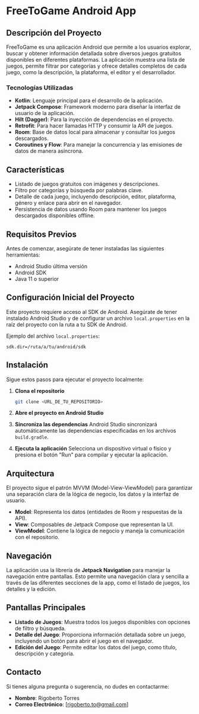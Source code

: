 # FreeToGame Android App

## Descripción del Proyecto

FreeToGame es una aplicación Android que permite a los usuarios explorar, buscar y obtener información detallada sobre diversos juegos gratuitos disponibles en diferentes plataformas.
La aplicación muestra una lista de juegos, permite filtrar por categorías y ofrece detalles completos de cada juego, como la descripción, la plataforma, el editor y el desarrollador.

### Tecnologías Utilizadas
- **Kotlin**: Lenguaje principal para el desarrollo de la aplicación.
- **Jetpack Compose**: Framework moderno para diseñar la interfaz de usuario de la aplicación.
- **Hilt (Dagger)**: Para la inyección de dependencias en el proyecto.
- **Retrofit**: Para hacer llamadas HTTP y consumir la API de juegos.
- **Room**: Base de datos local para almacenar y consultar los juegos descargados.
- **Coroutines y Flow**: Para manejar la concurrencia y las emisiones de datos de manera asíncrona.

## Características
- Listado de juegos gratuitos con imágenes y descripciones.
- Filtro por categorías y búsqueda por palabras clave.
- Detalle de cada juego, incluyendo descripción, editor, plataforma, género y enlace para abrir en el navegador.
- Persistencia de datos usando Room para mantener los juegos descargados disponibles offline.

## Requisitos Previos
Antes de comenzar, asegúrate de tener instaladas las siguientes herramientas:
- Android Studio última versión
- Android SDK
- Java 11 o superior

## Configuración Inicial del Proyecto
Este proyecto requiere acceso al SDK de Android. Asegúrate de tener instalado Android Studio y de configurar un archivo `local.properties` en la raíz del proyecto con la ruta a tu SDK de Android.

Ejemplo del archivo `local.properties`:

```properties
sdk.dir=/ruta/a/tu/android/sdk
```

## Instalación
Sigue estos pasos para ejecutar el proyecto localmente:

1. **Clona el repositorio**

   ```bash
   git clone <URL_DE_TU_REPOSITORIO>
   ```

2. **Abre el proyecto en Android Studio**

3. **Sincroniza las dependencias**
   Android Studio sincronizará automáticamente las dependencias especificadas en los archivos `build.gradle`.

4. **Ejecuta la aplicación**
   Selecciona un dispositivo virtual o físico y presiona el botón "Run" para compilar y ejecutar la aplicación.

## Arquitectura
El proyecto sigue el patrón MVVM (Model-View-ViewModel) para garantizar una separación clara de la lógica de negocio, los datos y la interfaz de usuario.

- **Model**: Representa los datos (entidades de Room y respuestas de la API).
- **View**: Composables de Jetpack Compose que representan la UI.
- **ViewModel**: Contiene la lógica de negocio y maneja la comunicación con el repositorio.

## Navegación
La aplicación usa la librería de **Jetpack Navigation** para manejar la navegación entre pantallas. Esto permite una navegación clara y sencilla a través de las diferentes secciones de la app, como el listado de juegos, los detalles y la edición.

## Pantallas Principales
- **Listado de Juegos**: Muestra todos los juegos disponibles con opciones de filtro y búsqueda.
- **Detalle del Juego**: Proporciona información detallada sobre un juego, incluyendo un botón para abrir el juego en el navegador.
- **Edición del Juego**: Permite editar los datos del juego, como título, descripción y categoría.



## Contacto
Si tienes alguna pregunta o sugerencia, no dudes en contactarme:
- **Nombre**: Rigoberto Torres
- **Correo Electrónico**: [rigoberto.to@gmail.com]

